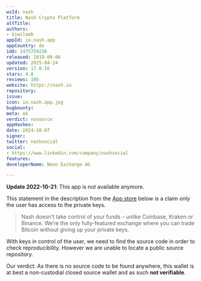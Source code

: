 ```yaml
---
wsId: nash
title: Nash Crypto Platform
altTitle: 
authors:
- kiwilamb
appId: io.nash.app
appCountry: de
idd: 1475759236
released: 2019-09-06
updated: 2025-04-24
version: 17.0.16
stars: 4.8
reviews: 105
website: https://nash.io
repository: 
issue: 
icon: io.nash.app.jpg
bugbounty: 
meta: ok
verdict: nosource
appHashes: 
date: 2024-10-07
signer: 
twitter: nashsocial
social:
- https://www.linkedin.com/company/nashsocial
features: 
developerName: Neon Exchange AG

---
```


**Update 2022-10-21**: This app is not available anymore.

This statement in the description from the [App store](https://apps.apple.com/us/app/nash-app/id1475759236?mt=8) below is a claim only the user has access to the private keys.

> Nash doesn’t take control of your funds – unlike Coinbase, Kraken or Binance. We’re the only fully-featured exchange where you can trade Bitcoin without giving up your private keys.

With keys in control of the user, we need to find the source code in order to check reproducibility.
However we are unable to locate a public source repository.

Our verdict: As there is no source code to be found anywhere, this wallet is at best a non-custodial closed source wallet and as such **not verifiable**.
